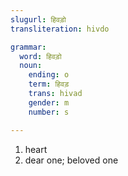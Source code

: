 ```yaml
---
slugurl: हिवड़ो
transliteration: hivdo

grammar:
  word: हिवड़ो
  noun: 
    ending: o
    term: हिवड़
    trans: hivad
    gender: m
    number: s

---
```


<word-pos pos="noun">

<word-meanings>

<!-- misspelling of हीवड़ो -->

1. heart
2. dear one; beloved one

</word-meanings>

<noun-decl :grammar="grammar"></noun-decl>

</word-pos>
